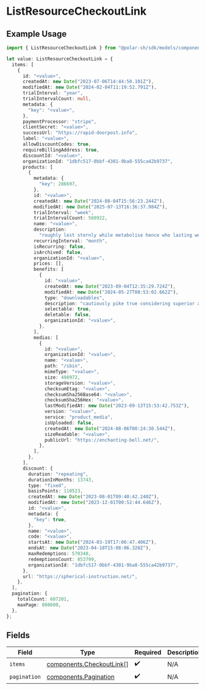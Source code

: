 # ListResourceCheckoutLink

## Example Usage

```typescript
import { ListResourceCheckoutLink } from "@polar-sh/sdk/models/components/listresourcecheckoutlink.js";

let value: ListResourceCheckoutLink = {
  items: [
    {
      id: "<value>",
      createdAt: new Date("2023-07-06T14:44:50.101Z"),
      modifiedAt: new Date("2024-02-04T11:19:52.791Z"),
      trialInterval: "year",
      trialIntervalCount: null,
      metadata: {
        "key": "<value>",
      },
      paymentProcessor: "stripe",
      clientSecret: "<value>",
      successUrl: "https://rapid-doorpost.info",
      label: "<value>",
      allowDiscountCodes: true,
      requireBillingAddress: true,
      discountId: "<value>",
      organizationId: "1dbfc517-0bbf-4301-9ba8-555ca42b9737",
      products: [
        {
          metadata: {
            "key": 286697,
          },
          id: "<value>",
          createdAt: new Date("2024-08-04T15:56:23.244Z"),
          modifiedAt: new Date("2025-07-13T16:36:37.984Z"),
          trialInterval: "week",
          trialIntervalCount: 560922,
          name: "<value>",
          description:
            "roughly lest sternly while metabolise hence who lasting wee spherical",
          recurringInterval: "month",
          isRecurring: false,
          isArchived: false,
          organizationId: "<value>",
          prices: [],
          benefits: [
            {
              id: "<value>",
              createdAt: new Date("2023-09-04T12:35:29.724Z"),
              modifiedAt: new Date("2024-05-27T08:53:02.662Z"),
              type: "downloadables",
              description: "cautiously pike true considering superior about",
              selectable: true,
              deletable: false,
              organizationId: "<value>",
            },
          ],
          medias: [
            {
              id: "<value>",
              organizationId: "<value>",
              name: "<value>",
              path: "/sbin",
              mimeType: "<value>",
              size: 498972,
              storageVersion: "<value>",
              checksumEtag: "<value>",
              checksumSha256Base64: "<value>",
              checksumSha256Hex: "<value>",
              lastModifiedAt: new Date("2023-09-13T15:53:42.753Z"),
              version: "<value>",
              service: "product_media",
              isUploaded: false,
              createdAt: new Date("2024-08-06T00:24:30.544Z"),
              sizeReadable: "<value>",
              publicUrl: "https://enchanting-bell.net/",
            },
          ],
        },
      ],
      discount: {
        duration: "repeating",
        durationInMonths: 13743,
        type: "fixed",
        basisPoints: 110523,
        createdAt: new Date("2023-08-01T09:40:42.240Z"),
        modifiedAt: new Date("2023-12-01T00:52:44.646Z"),
        id: "<value>",
        metadata: {
          "key": true,
        },
        name: "<value>",
        code: "<value>",
        startsAt: new Date("2024-03-19T17:06:47.406Z"),
        endsAt: new Date("2023-04-18T15:08:06.320Z"),
        maxRedemptions: 570348,
        redemptionsCount: 853799,
        organizationId: "1dbfc517-0bbf-4301-9ba8-555ca42b9737",
      },
      url: "https://spherical-instruction.net/",
    },
  ],
  pagination: {
    totalCount: 607201,
    maxPage: 808600,
  },
};
```

## Fields

| Field                                                                | Type                                                                 | Required                                                             | Description                                                          |
| -------------------------------------------------------------------- | -------------------------------------------------------------------- | -------------------------------------------------------------------- | -------------------------------------------------------------------- |
| `items`                                                              | [components.CheckoutLink](../../models/components/checkoutlink.md)[] | :heavy_check_mark:                                                   | N/A                                                                  |
| `pagination`                                                         | [components.Pagination](../../models/components/pagination.md)       | :heavy_check_mark:                                                   | N/A                                                                  |